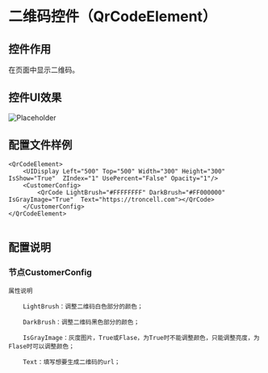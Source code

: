 # 二维码控件（QrCodeElement）

## 控件作用

在页面中显示二维码。

## 控件UI效果

![Placeholder](../../images/QrCodeElement.png)

## 配置文件样例

```
<QrCodeElement>
	<UIDisplay Left="500" Top="500" Width="300" Height="300" IsShow="True"  ZIndex="1" UsePercent="False" Opacity="1"/>
	<CustomerConfig>
        <QrCode LightBrush="#FFFFFFFF" DarkBrush="#FF000000" IsGrayImage="True"  Text="https://troncell.com"></QrCode>
	</CustomerConfig>
</QrCodeElement>


```
## 配置说明

### 节点CustomerConfig

    属性说明

        LightBrush：调整二维码白色部分的颜色；

        DarkBrush：调整二维码黑色部分的颜色；

        IsGrayImage：灰度图片，True或Flase，为True时不能调整颜色，只能调整亮度，为Flase时可以调整颜色；

        Text：填写想要生成二维码的url；

        




